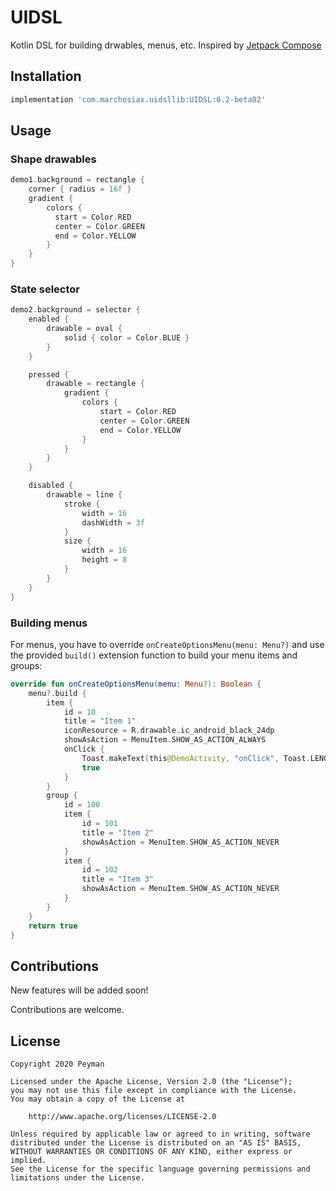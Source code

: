 # UIDSL
Kotlin DSL for building drwables, menus, etc.
Inspired by [Jetpack Compose](https://developer.android.com/jetpack/compose)

## Installation
```gradle
implementation 'com.marchosiax.uidsllib:UIDSL:0.2-beta02'
```

## Usage
### Shape drawables
```kotlin
demo1.background = rectangle {
    corner { radius = 16f }
    gradient {
        colors {
          start = Color.RED
          center = Color.GREEN
          end = Color.YELLOW
        }
    }
}
```

### State selector
```kotlin
demo2.background = selector {
    enabled {
        drawable = oval {
            solid { color = Color.BLUE }
        }
    }

    pressed {
        drawable = rectangle {
            gradient {
                colors {
                    start = Color.RED
                    center = Color.GREEN
                    end = Color.YELLOW
                }
            }
        }
    }

    disabled {
        drawable = line {
            stroke {
                width = 16
                dashWidth = 3f
            }
            size {
                width = 16
                height = 8
            }
        }
    }
}
```

### Building menus
For menus, you have to override `onCreateOptionsMenu(menu: Menu?)` and use the provided `build()` extension function to build your menu items and groups:
```kotlin
override fun onCreateOptionsMenu(menu: Menu?): Boolean {
    menu?.build {
        item {
            id = 10
            title = "Item 1"
            iconResource = R.drawable.ic_android_black_24dp
            showAsAction = MenuItem.SHOW_AS_ACTION_ALWAYS
            onClick {
                Toast.makeText(this@DemoActivity, "onClick", Toast.LENGTH_SHORT).show()
                true
            }
        }
        group {
            id = 100
            item {
                id = 101
                title = "Item 2"
                showAsAction = MenuItem.SHOW_AS_ACTION_NEVER
            }
            item {
                id = 102
                title = "Item 3"
                showAsAction = MenuItem.SHOW_AS_ACTION_NEVER
            }
        }
    }
    return true
}
```

## Contributions
New features will be added soon!

Contributions are welcome.


## License
```
Copyright 2020 Peyman

Licensed under the Apache License, Version 2.0 (the "License");
you may not use this file except in compliance with the License.
You may obtain a copy of the License at

    http://www.apache.org/licenses/LICENSE-2.0

Unless required by applicable law or agreed to in writing, software
distributed under the License is distributed on an "AS IS" BASIS,
WITHOUT WARRANTIES OR CONDITIONS OF ANY KIND, either express or implied.
See the License for the specific language governing permissions and
limitations under the License.
```
